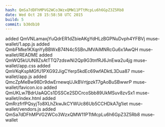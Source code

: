 ```yaml
---
hash: QmSa7dDFhMPVG2WCo3WzxQMW11PTtMcpLu6h6GpZ3Z5Rb8
date: Wed Oct 28 15:58:58 UTC 2015
build: 5
commit: b30db10
---
```


added QmVNLamaxjYuQdrER1dZbieAKgYdHLzBGPNuDvph4YFBVj muse-wallet/1.app.js
added QmbFMke1KXqnYyBBWxB74N4c5SBnJMVAiMNRcGu6x1AwQH muse-wallet/README
added QmWQ5kUUN8ZsAtTTQ7zdswNi2Qp9G3tnfRJ6JnEwa2u4jg muse-wallet/app.css
added QmVKqKspMGfU1PXG92JigCYerp5kdEc69wfADktL3Dua87 muse-wallet/app.js
added QmcZpMeBw98Dr9dwErnewqUJkBVrtjpzkT7gAoBuSBwwrP muse-wallet/favicon.ico
added QmUKLw7BdrUaAQCs1DSSCe2SDCrcoSbb89UkMSuv8zvSx1 muse-wallet/index.html
added QmRrzfrfPQsyjTo8XLhZkwJkCYWUc86Ub5CCHDkA7g1iet muse-wallet/vendors.js
added QmSa7dDFhMPVG2WCo3WzxQMW11PTtMcpLu6h6GpZ3Z5Rb8 muse-wallet
